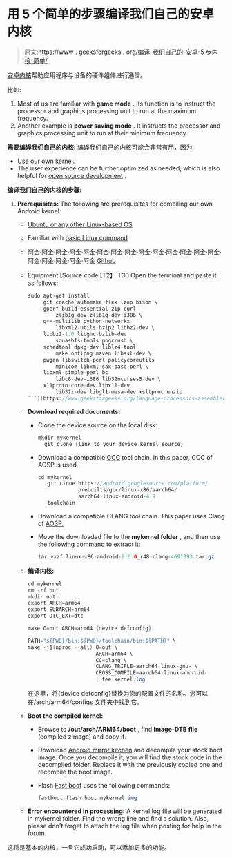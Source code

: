 # 用 5 个简单的步骤编译我们自己的安卓内核

> 原文:[https://www . geeksforgeeks . org/编译-我们自己的-安卓-5 步内核-简单/](https://www.geeksforgeeks.org/compile-our-own-android-kernel-in-5-simple-steps/)

[安卓内核](https://www.geeksforgeeks.org/introduction-to-android-development/)帮助应用程序与设备的硬件组件进行通信。

比如:

1.  Most of us are familiar with **game mode** . Its function is to instruct the processor and graphics processing unit to run at the maximum frequency.
2.  Another example is **power saving mode** . It instructs the processor and graphics processing unit to run at their minimum frequency.

<u>**需要编译我们自己的内核:**</u> 编译我们自己的内核可能会非常有用，因为:

*   Use our own kernel.
*   The user experience can be further optimized as needed, which is also helpful for [open source development](https://www.geeksforgeeks.org/contributing-to-open-source-getting-started/) .

<u>**编译我们自己的内核的步骤:**</u>

1.  **Prerequisites:** The following are prerequisites for compiling our own Android kernel:
    *   [Ubuntu or any other Linux-based OS](https://www.geeksforgeeks.org/introduction-to-linux-operating-system/)
    *   Familiar with [basic Linux command](https://www.geeksforgeeks.org/linux-commands/)
    *   阿金·阿金·阿金·阿金·阿金·阿金·阿金·阿金·阿金·阿金·阿金·阿金·阿金·阿金·阿金·阿金·阿金·阿金·阿金 [Github](https://www.geeksforgeeks.org/ultimate-guide-git-github/)
    *   Equipment [Source code [T2】 T30 Open the terminal and paste it as follows:

        ```java
        sudo apt-get install
             git ccache automake flex lzop bison \
             gperf build-essential zip curl
                 zlib1g-dev zlib1g-dev:i386 \
             g++-multilib python-networkx 
                 libxml2-utils bzip2 libbz2-dev \
             libbz2-1.0 libghc-bzlib-dev 
                 squashfs-tools pngcrush \
             schedtool dpkg-dev liblz4-tool 
                 make optipng maven libssl-dev \
             pwgen libswitch-perl policycoreutils 
                 minicom libxml-sax-base-perl \
             libxml-simple-perl bc
                 libc6-dev-i386 lib32ncurses5-dev \
             x11proto-core-dev libx11-dev 
                 lib32z-dev libgl1-mesa-dev xsltproc unzip
        ```](https://www.geeksforgeeks.org/language-processors-assembler-compiler-and-interpreter/) 
    *   **Download required documents:**
        *   Clone the device source on the local disk:

            ```java
            mkdir mykernel
              git clone {link to your device kernel source}
            ```

        *   Download a compatible [GCC](https://www.geeksforgeeks.org/builtin-functions-gcc-compiler/) tool chain. In this paper, GCC of AOSP is used.

            ```java
            cd mykernel
               git clone https://android.googlesource.com/platform/
                         prebuilts/gcc/linux-x86/aarch64/
                         aarch64-linux-android-4.9
               toolchain
            ```

        *   Download a compatible CLANG tool chain. This paper uses Clang of [AOSP.](https://android.googlesource.com/platform/prebuilts/clang/host/linux-x86/+archive/android-9.0.0_r48/clang-4691093.tar.gz)
        *   Move the downloaded file to the **mykernel folder** , and then use the following command to extract it:

            ```java
            tar vxzf linux-x86-android-9.0.0_r48-clang-4691093.tar.gz
            ```

    *   **编译内核:**

        ```java
        cd mykernel
        rm -rf out
        mkdir out
        export ARCH=arm64
        export SUBARCH=arm64
        export DTC_EXT=dtc

        make O=out ARCH=arm64 {device defconfig}

        PATH="${PWD}/bin:${PWD}/toolchain/bin:${PATH}" \
        make -j$(nproc --all) O=out \
                              ARCH=arm64 \
                              CC=clang \
                              CLANG_TRIPLE=aarch64-linux-gnu- \
                              CROSS_COMPILE=aarch64-linux-android-
                              | tee kernel.log
        ```

        在这里，将{device defconfig}替换为您的配置文件的名称。您可以在/arch/arm64/configs 文件夹中找到它。

    *   **Boot the compiled kernel:**
        *   Browse to **/out/arch/ARM64/boot** , find **image-DTB file** (compiled zImage) and copy it.
        *   Download [Android mirror kitchen](https://forum.xda-developers.com/showthread.php?t=2073775) and decompile your stock boot image. Once you decompile it, you will find the stock code in the decompiled folder. Replace it with the previously copied one and recompile the boot image.
        *   Flash [Fast boot](https://dl.google.com/android/repository/platform-tools-latest-linux.zip) uses the following commands:

            ```java
            fastboot flash boot mykernel.img
            ```

    *   **Error encountered in processing:** A kernel.log file will be generated in mykernel folder. Find the wrong line and find a solution. Also, please don't forget to attach the log file when posting for help in the forum.

这将是基本的内核，一旦它成功启动，可以添加更多的功能。